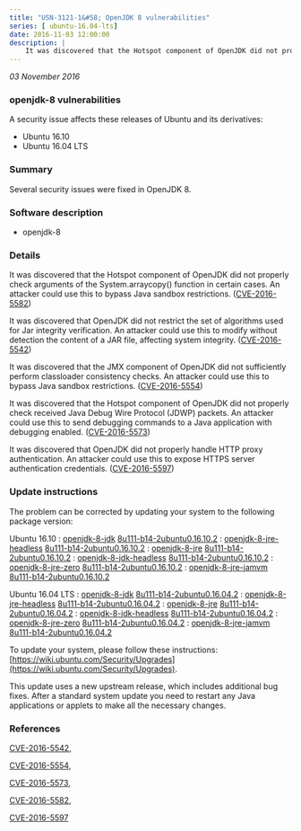 ```yaml
---
title: "USN-3121-1&#58; OpenJDK 8 vulnerabilities"
series: [ ubuntu-16.04-lts]
date: 2016-11-03 12:00:00
description: |
    It was discovered that the Hotspot component of OpenJDK did not properly check arguments of the System.arraycopy() function in certain cases. An attacker could use this to bypass Java sandbox restrictions. ([CVE-2016-5582](http://people.ubuntu.com/~ubuntu-security/cve/CVE-2016-5582))
--- 
```

 
 

*03 November 2016*

### openjdk-8 vulnerabilities

A security issue affects these releases of Ubuntu and its derivatives:

* Ubuntu 16.10
* Ubuntu 16.04 LTS

### Summary

Several security issues were fixed in OpenJDK 8. 

### Software description

* openjdk-8 

### Details

It was discovered that the Hotspot component of OpenJDK did not properly check arguments of the System.arraycopy() function in certain cases. An attacker could use this to bypass Java sandbox restrictions. ([CVE-2016-5582](http://people.ubuntu.com/~ubuntu-security/cve/CVE-2016-5582))

It was discovered that OpenJDK did not restrict the set of algorithms used for Jar integrity verification. An attacker could use this to modify without detection the content of a JAR file, affecting system integrity. ([CVE-2016-5542](http://people.ubuntu.com/~ubuntu-security/cve/CVE-2016-5542))

It was discovered that the JMX component of OpenJDK did not sufficiently perform classloader consistency checks. An attacker could use this to bypass Java sandbox restrictions. ([CVE-2016-5554](http://people.ubuntu.com/~ubuntu-security/cve/CVE-2016-5554))

It was discovered that the Hotspot component of OpenJDK did not properly check received Java Debug Wire Protocol (JDWP) packets. An attacker could use this to send debugging commands to a Java application with debugging enabled. ([CVE-2016-5573](http://people.ubuntu.com/~ubuntu-security/cve/CVE-2016-5573))

It was discovered that OpenJDK did not properly handle HTTP proxy authentication. An attacker could use this to expose HTTPS server authentication credentials. ([CVE-2016-5597](http://people.ubuntu.com/~ubuntu-security/cve/CVE-2016-5597)) 

### Update instructions

The problem can be corrected by updating your system to the following package version:

Ubuntu 16.10
 : [openjdk-8-jdk](https://launchpad.net/ubuntu/+source/openjdk-8) <span> [8u111-b14-2ubuntu0.16.10.2](https://launchpad.net/ubuntu/+source/openjdk-8/8u111-b14-2ubuntu0.16.10.2) </span> 
 : [openjdk-8-jre-headless](https://launchpad.net/ubuntu/+source/openjdk-8) <span> [8u111-b14-2ubuntu0.16.10.2](https://launchpad.net/ubuntu/+source/openjdk-8/8u111-b14-2ubuntu0.16.10.2) </span> 
 : [openjdk-8-jre](https://launchpad.net/ubuntu/+source/openjdk-8) <span> [8u111-b14-2ubuntu0.16.10.2](https://launchpad.net/ubuntu/+source/openjdk-8/8u111-b14-2ubuntu0.16.10.2) </span> 
 : [openjdk-8-jdk-headless](https://launchpad.net/ubuntu/+source/openjdk-8) <span> [8u111-b14-2ubuntu0.16.10.2](https://launchpad.net/ubuntu/+source/openjdk-8/8u111-b14-2ubuntu0.16.10.2) </span> 
 : [openjdk-8-jre-zero](https://launchpad.net/ubuntu/+source/openjdk-8) <span> [8u111-b14-2ubuntu0.16.10.2](https://launchpad.net/ubuntu/+source/openjdk-8/8u111-b14-2ubuntu0.16.10.2) </span> 
 : [openjdk-8-jre-jamvm](https://launchpad.net/ubuntu/+source/openjdk-8) <span> [8u111-b14-2ubuntu0.16.10.2](https://launchpad.net/ubuntu/+source/openjdk-8/8u111-b14-2ubuntu0.16.10.2) </span> 

Ubuntu 16.04 LTS
 : [openjdk-8-jdk](https://launchpad.net/ubuntu/+source/openjdk-8) <span> [8u111-b14-2ubuntu0.16.04.2](https://launchpad.net/ubuntu/+source/openjdk-8/8u111-b14-2ubuntu0.16.04.2) </span> 
 : [openjdk-8-jre-headless](https://launchpad.net/ubuntu/+source/openjdk-8) <span> [8u111-b14-2ubuntu0.16.04.2](https://launchpad.net/ubuntu/+source/openjdk-8/8u111-b14-2ubuntu0.16.04.2) </span> 
 : [openjdk-8-jre](https://launchpad.net/ubuntu/+source/openjdk-8) <span> [8u111-b14-2ubuntu0.16.04.2](https://launchpad.net/ubuntu/+source/openjdk-8/8u111-b14-2ubuntu0.16.04.2) </span> 
 : [openjdk-8-jdk-headless](https://launchpad.net/ubuntu/+source/openjdk-8) <span> [8u111-b14-2ubuntu0.16.04.2](https://launchpad.net/ubuntu/+source/openjdk-8/8u111-b14-2ubuntu0.16.04.2) </span> 
 : [openjdk-8-jre-zero](https://launchpad.net/ubuntu/+source/openjdk-8) <span> [8u111-b14-2ubuntu0.16.04.2](https://launchpad.net/ubuntu/+source/openjdk-8/8u111-b14-2ubuntu0.16.04.2) </span> 
 : [openjdk-8-jre-jamvm](https://launchpad.net/ubuntu/+source/openjdk-8) <span> [8u111-b14-2ubuntu0.16.04.2](https://launchpad.net/ubuntu/+source/openjdk-8/8u111-b14-2ubuntu0.16.04.2) </span> 

To update your system, please follow these instructions: [https://wiki.ubuntu.com/Security/Upgrades](https://wiki.ubuntu.com/Security/Upgrades).

This update uses a new upstream release, which includes additional bug fixes. After a standard system update you need to restart any Java applications or applets to make all the necessary changes. 

### References

 
 [CVE-2016-5542](http://people.ubuntu.com/~ubuntu-security/cve/CVE-2016-5542), 

 [CVE-2016-5554](http://people.ubuntu.com/~ubuntu-security/cve/CVE-2016-5554), 

 [CVE-2016-5573](http://people.ubuntu.com/~ubuntu-security/cve/CVE-2016-5573), 

 [CVE-2016-5582](http://people.ubuntu.com/~ubuntu-security/cve/CVE-2016-5582), 

 [CVE-2016-5597](http://people.ubuntu.com/~ubuntu-security/cve/CVE-2016-5597)
 

